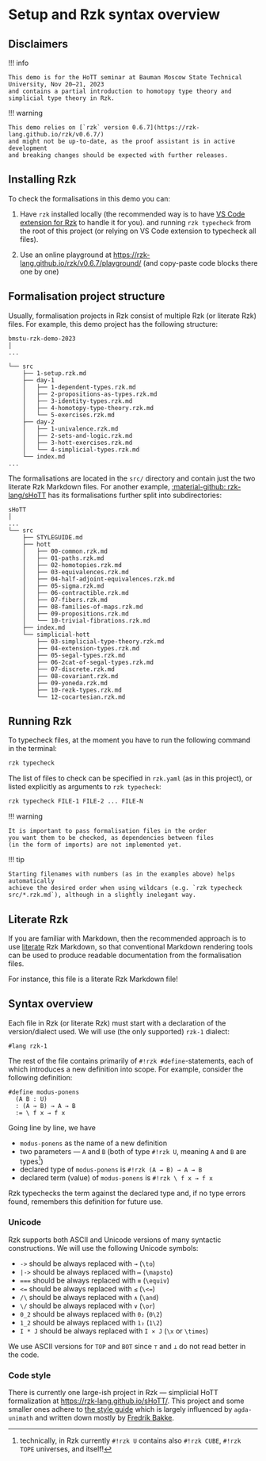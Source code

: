 # Setup and Rzk syntax overview

## Disclaimers

!!! info

    This demo is for the HoTT seminar at Bauman Moscow State Technical University, Nov 20–21, 2023
    and contains a partial introduction to homotopy type theory and simplicial type theory in Rzk.

!!! warning

    This demo relies on [`rzk` version 0.6.7](https://rzk-lang.github.io/rzk/v0.6.7/)
    and might not be up-to-date, as the proof assistant is in active development
    and breaking changes should be expected with further releases.

## Installing Rzk

To check the formalisations in this demo you can:

1. Have `rzk` installed locally
   (the recommended way is to have [VS Code extension for Rzk](https://marketplace.visualstudio.com/items?itemName=NikolaiKudasovfizruk.rzk-1-experimental-highlighting) to handle it for you).
   and running `rzk typecheck` from the root of this project (or relying on VS Code extension to typecheck all files).

2. Use an online playground at <https://rzk-lang.github.io/rzk/v0.6.7/playground/>
   (and copy-paste code blocks there one by one)

## Formalisation project structure

Usually, formalisation projects in Rzk consist of multiple Rzk (or literate Rzk) files.
For example, this demo project has the following structure:

```
bmstu-rzk-demo-2023
│
...

└── src
    ├── 1-setup.rzk.md
    ├── day-1
    │   ├── 1-dependent-types.rzk.md
    │   ├── 2-propositions-as-types.rzk.md
    │   ├── 3-identity-types.rzk.md
    │   ├── 4-homotopy-type-theory.rzk.md
    │   └── 5-exercises.rzk.md
    ├── day-2
    │   ├── 1-univalence.rzk.md
    │   ├── 2-sets-and-logic.rzk.md
    │   ├── 3-hott-exercises.rzk.md
    │   └── 4-simplicial-types.rzk.md
    └── index.md
...
```

The formalisations are located in the `src/` directory and contain just the two
literate Rzk Markdown files.
For another example, [:material-github: rzk-lang/sHoTT](https://github.com/rzk-lang/sHoTT)
has its formalisations further split into subdirectories:

```
sHoTT
│
...
└── src
    ├── STYLEGUIDE.md
    ├── hott
    │   ├── 00-common.rzk.md
    │   ├── 01-paths.rzk.md
    │   ├── 02-homotopies.rzk.md
    │   ├── 03-equivalences.rzk.md
    │   ├── 04-half-adjoint-equivalences.rzk.md
    │   ├── 05-sigma.rzk.md
    │   ├── 06-contractible.rzk.md
    │   ├── 07-fibers.rzk.md
    │   ├── 08-families-of-maps.rzk.md
    │   ├── 09-propositions.rzk.md
    │   └── 10-trivial-fibrations.rzk.md
    ├── index.md
    └── simplicial-hott
        ├── 03-simplicial-type-theory.rzk.md
        ├── 04-extension-types.rzk.md
        ├── 05-segal-types.rzk.md
        ├── 06-2cat-of-segal-types.rzk.md
        ├── 07-discrete.rzk.md
        ├── 08-covariant.rzk.md
        ├── 09-yoneda.rzk.md
        ├── 10-rezk-types.rzk.md
        └── 12-cocartesian.rzk.md
```

## Running Rzk

To typecheck files, at the moment you have to run the following command in
the terminal:

```sh
rzk typecheck
```

The list of files to check can be specified in `rzk.yaml` (as in this project),
or listed explicitly as arguments to `rzk typecheck`:

```sh
rzk typecheck FILE-1 FILE-2 ... FILE-N
```

!!! warning

    It is important to pass formalisation files in the order
    you want them to be checked, as dependencies between files
    (in the form of imports) are not implemented yet.

!!! tip

    Starting filenames with numbers (as in the examples above) helps automatically
    achieve the desired order when using wildcars (e.g. `rzk typecheck src/*.rzk.md`), although in a slightly inelegant way.

## Literate Rzk

If you are familiar with Markdown, then the recommended approach is to use [literate](https://en.wikipedia.org/wiki/Literate_programming) Rzk Markdown,
so that conventional Markdown rendering tools can be used to produce
readable documentation from the formalisation files.

For instance, this file is a literate Rzk Markdown file!

## Syntax overview

Each file in Rzk (or literate Rzk) must start
with a declaration of the version/dialect used.
We will use (the only supported) `rzk-1` dialect:

```rzk
#lang rzk-1
```

The rest of the file contains primarily of `#!rzk #define`-statements,
each of which introduces a new definition into scope. For example,
consider the following definition:

```rzk
#define modus-ponens
  (A B : U)
  : (A → B) → A → B
  := \ f x → f x
```

Going line by line, we have

- `modus-ponens` as the name of a new definition
- two parameters — `A` and `B` (both of type `#!rzk U`, meaning `A` and `B` are types[^1])
- declared type of `modus-ponens` is `#!rzk (A → B) → A → B`
- declared term (value) of `modus-ponens` is `#!rzk \ f x → f x`

[^1]:
    technically, in Rzk currently `#!rzk U` contains also `#!rzk CUBE`,
    `#!rzk TOPE` universes, and itself!

Rzk typechecks the term against the declared type and,
if no type errors found, remembers this definition for future use.

### Unicode

Rzk supports both ASCII and Unicode versions of many syntactic constructions.
We will use the following Unicode symbols:

- `->` should be always replaced with `→` (`\to`)
- `|->` should be always replaced with `↦` (`\mapsto`)
- `===` should be always replaced with `≡` (`\equiv`)
- `<=` should be always replaced with `≤` (`\<=`)
- `/\` should be always replaced with `∧` (`\and`)
- `\/` should be always replaced with `∨` (`\or`)
- `0_2` should be always replaced with `0₂` (`0\2`)
- `1_2` should be always replaced with `1₂` (`1\2`)
- `I * J` should be always replaced with `I × J` (`\x` or `\times`)

We use ASCII versions for `TOP` and `BOT` since `⊤` and `⊥` do not read better
in the code.

### Code style

There is currently one large-ish project in Rzk — simplicial HoTT formalization at <https://rzk-lang.github.io/sHoTT/>.
This project and some smaller ones adhere to [the style guide](https://rzk-lang.github.io/sHoTT/STYLEGUIDE/)
which is largely influenced by `agda-unimath` and written down mostly by [Fredrik Bakke](https://github.com/fredrik-bakke).
